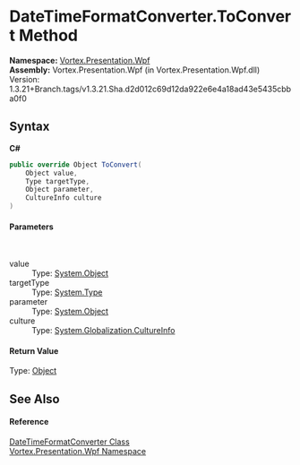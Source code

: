 # DateTimeFormatConverter.ToConvert Method 
 

**Namespace:**&nbsp;<a href="N_Vortex_Presentation_Wpf.md">Vortex.Presentation.Wpf</a><br />**Assembly:**&nbsp;Vortex.Presentation.Wpf (in Vortex.Presentation.Wpf.dll) Version: 1.3.21+Branch.tags/v1.3.21.Sha.d2d012c69d12da922e6e4a18ad43e5435cbba0f0

## Syntax

**C#**<br />
``` C#
public override Object ToConvert(
	Object value,
	Type targetType,
	Object parameter,
	CultureInfo culture
)
```


#### Parameters
&nbsp;<dl><dt>value</dt><dd>Type: <a href="https://docs.microsoft.com/dotnet/api/system.object" target="_blank">System.Object</a><br /></dd><dt>targetType</dt><dd>Type: <a href="https://docs.microsoft.com/dotnet/api/system.type" target="_blank">System.Type</a><br /></dd><dt>parameter</dt><dd>Type: <a href="https://docs.microsoft.com/dotnet/api/system.object" target="_blank">System.Object</a><br /></dd><dt>culture</dt><dd>Type: <a href="https://docs.microsoft.com/dotnet/api/system.globalization.cultureinfo" target="_blank">System.Globalization.CultureInfo</a><br /></dd></dl>

#### Return Value
Type: <a href="https://docs.microsoft.com/dotnet/api/system.object" target="_blank">Object</a>

## See Also


#### Reference
<a href="T_Vortex_Presentation_Wpf_DateTimeFormatConverter.md">DateTimeFormatConverter Class</a><br /><a href="N_Vortex_Presentation_Wpf.md">Vortex.Presentation.Wpf Namespace</a><br />